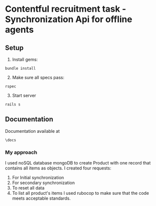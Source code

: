 # Contentful recruitment task - Synchronization Api for offline agents

## Setup
1. Install gems:
```
bundle install
```
2. Make sure all specs pass:
```
rspec
```
3. Start server
```
rails s
```
## Documentation
Documentation available at
```
\docs
```
### My approach
I used noSQL database mongoDB to create Product with one record that contains all items as objects. I created four requests:
1. For Initial synchronization
2. For secondary synchronization
3. To reset all data
4. To list all product's items
I used rubocop to make sure that the code meets acceptable standards.
